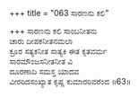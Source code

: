 +++
title = "063 ಸಾರಣನು ಕಲಿ"

+++
ಸಾರಣನು ಕಲಿ ಸಾಂಬನೀತನು  
ಚಾರು ದೀಪಕನೀತನಮಲಾ  
ಕ್ರೂರ ಸತ್ಯಕನೀತ ಸಾತ್ಯಕಿ ಈತ ಕೃತವರ್ಮ   
ಸಾರಮೌಂಜಸನೀತನೀತ ವಿ  
ದೂರಣಾದಿ ಸಮಸ್ತ ಯಾದವ  
ವೀರರಿದಸಂಖ್ಯಾತ ಕೃಷ್ಣ ಕುಮಾರರಿವರೆಂದ      ॥63॥
